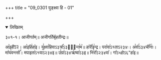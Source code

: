 +++
title = "09_0301 युङ्क्ष्वा हि - 01"

+++
<details open><summary>लिखितम्</summary>

३०१-१। आजीगर्तम्॥ अजीगर्तिर्बृहतीन्द्रः॥

आ꣡इहीऽ᳒२᳒। आ꣡इहि꣢हा꣡इ। युं꣢क्ष्वा꣯हिवाऽ३र्त्रा꣤ऽ३ह꣢᳐न्त꣣म꣥॥ हा꣡री꣯इ꣢न्द्र। परा꣡वा꣢ऽ१ताऽ२३४ः। अ꣣र्वा꣢ऽ३४ची꣣꣯नाः꣢। मा꣡घ꣢वन्त्सो꣡꣯। मपाइता꣢ऽ१याऽ२३४इ॥ उ꣣ग्रा꣢ऽ३४ऋ꣣ष्वा꣢ऽ३इ॥ भि꣢रो꣡ऽ२३४वा꣥। गा꣤ऽ५होऽ६"हा꣥इ॥
</details>